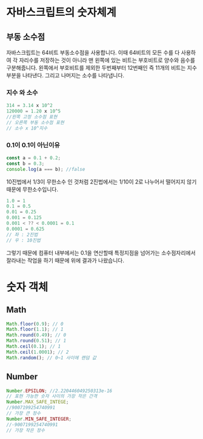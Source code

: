 # 자바스크립트의 숫자체계

## 부동 소수점

자바스크립트는 64비트 부동소수점을 사용합니다. 이때 64비트의 모든 수를 다 사용하여 각 자리수를 저장하는 것이 아니라 맨 왼쪽에 있는 비트는 부호비트로 양수와 음수를 구분해줍니다. 왼쪽에서 부호비트를 제외한 두번째부터 12번째인 즉 11개의 비트는 지수부분을 나타낸다. 그리고 나머지는 소수를 나타냅니다.

### 지수 와 소수

```javascript
314 = 3.14 x 10^2
120000 = 1.20 x 10^5
//왼쪽 고정 소수점 표현
// 오른쪽 부동 소수점 표현
// 소수 x 10^지수
```

### 0.1이 0.1이 아닌이유

```javascript
const a = 0.1 + 0.2;
const b = 0.3;
console.log(a === b); //false
```

10진법에서 1/3이 무한소수 인 것처럼 2진법에서는 1/10이 2로 나누어서 떨어지지 않기 때문에 무한소수입니다.

```javascript
1.0 = 1
0.1 = 0.5
0.01 = 0.25
0.001 = 0.125
0.001 < ?? < 0.0001 = 0.1
0.0001 = 0.625
// 좌 : 2진법
// 우 : 10진법

```

그렇기 때문에 컴퓨터 내부에서는 0.1을 연산할때 특정지점을 넘어가는 소수점자리에서 잘라내는 작업을 하기 때문에 위에 결과가 나왔습니다.

# 숫자 객체

## Math

```javascript
Math.floor(0.9); // 0
Math.floor(1.1); // 1
Math.round(0.49); // 0
Math.round(0.51); // 1
Math.ceil(0.1); // 1
Math.ceil(1.0001); // 2
Math.random(); // 0~1 사이에 랜덤 값
```

## Number

```javascript
Number.EPSILON; //2.220446049250313e-16
// 표현 가능한 숫자 사이의 가장 작은 간격
Number.MAX_SAFE_INTEGE;
//9007199254740991
// 가장 큰 정수
Number.MIN_SAFE_INTEGER;
//-9007199254740991
// 가장 작은 정수
```
